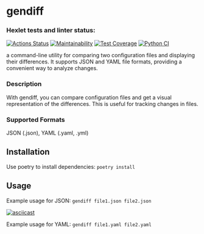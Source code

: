 # gendiff
### Hexlet tests and linter status:
[![Actions Status](https://github.com/starbuck007/python-project-50/actions/workflows/hexlet-check.yml/badge.svg)](https://github.com/starbuck007/python-project-50/actions)
[![Maintainability](https://api.codeclimate.com/v1/badges/c7ebc82c646ae6fa49eb/maintainability)](https://codeclimate.com/github/starbuck007/python-project-50/maintainability)
[![Test Coverage](https://api.codeclimate.com/v1/badges/c7ebc82c646ae6fa49eb/test_coverage)](https://codeclimate.com/github/starbuck007/python-project-50/test_coverage)
[![Python CI](https://github.com/starbuck007/python-project-50/actions/workflows/pyci.yml/badge.svg)](https://github.com/starbuck007/python-project-50/actions/workflows/pyci.yml)

a command-line utility for comparing two configuration files and displaying their differences. It supports JSON and YAML file formats, providing a convenient way to analyze changes.

### Description
With gendiff, you can compare configuration files and get a visual representation of the differences. This is useful for tracking changes in files.

### Supported Formats
JSON (.json), YAML (.yaml, .yml)

## Installation
Use poetry to install dependencies:
```poetry install```

## Usage
Example usage for JSON:
```gendiff file1.json file2.json```

[![asciicast](https://asciinema.org/a/Fi5hg69spbEdWIMZOHdwYJWFy.svg)](https://asciinema.org/a/Fi5hg69spbEdWIMZOHdwYJWFy)

Example usage for YAML:
```gendiff file1.yaml file2.yaml```


